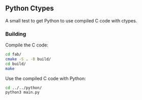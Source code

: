 ## Python Ctypes
A small test to get Python to use compiled C code with ctypes.

### Building
Compile the C code:
```bash
cd fab/
cmake -S . -B build/
cd build/
make
```
Use the compiled C code with Python:
```bash
cd ../../python/
python3 main.py
```
